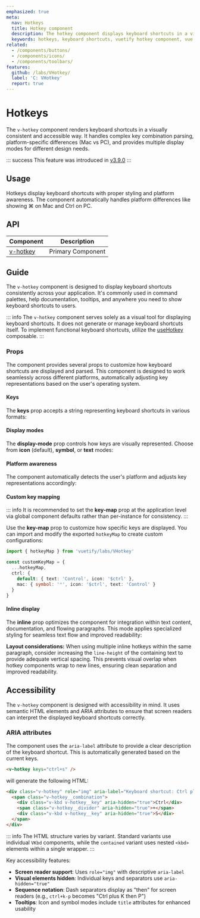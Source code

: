 ```yaml
---
emphasized: true
meta:
  nav: Hotkeys
  title: Hotkey component
  description: The hotkey component displays keyboard shortcuts in a visually consistent and platform-aware manner.
  keywords: hotkeys, keyboard shortcuts, vuetify hotkey component, vue hotkey component
related:
  - /components/buttons/
  - /components/icons/
  - /components/toolbars/
features:
  github: /labs/VHotkey/
  label: 'C: VHotkey'
  report: true
---
```


# Hotkeys

The `v-hotkey` component renders keyboard shortcuts in a visually consistent and accessible way. It handles complex key combination parsing, platform-specific differences (Mac vs PC), and provides multiple display modes for different design needs.

<PageFeatures />

::: success
This feature was introduced in [v3.9.0](/getting-started/release-notes/?version=v3.9.0)
:::

## Usage

Hotkeys display keyboard shortcuts with proper styling and platform awareness. The component automatically handles platform differences like showing <v-kbd>⌘</v-kbd> on Mac and <v-kbd>Ctrl</v-kbd> on PC.

<ExamplesUsage name="v-hotkey" />

<PromotedEntry />

## API

| Component | Description |
| - | - |
| [v-hotkey](/api/v-hotkey/) | Primary Component |

<ApiInline hide-links />

## Guide

The `v-hotkey` component is designed to display keyboard shortcuts consistently across your application. It's commonly used in command palettes, help documentation, tooltips, and anywhere you need to show keyboard shortcuts to users.

::: info
The `v-hotkey` component serves solely as a visual tool for displaying keyboard shortcuts. It does not generate or manage keyboard shortcuts itself. To implement functional keyboard shortcuts, utilize the [useHotkey](/features/hotkey/) composable.
:::

### Props

The component provides several props to customize how keyboard shortcuts are displayed and parsed. This component is designed to work seamlessly across different platforms, automatically adjusting key representations based on the user's operating system.

#### Keys

The **keys** prop accepts a string representing keyboard shortcuts in various formats:

<ExamplesExample file="v-hotkey/prop-keys" />

#### Display modes

The **display-mode** prop controls how keys are visually represented. Choose from **icon** (default), **symbol**, or **text** modes:

<ExamplesExample file="v-hotkey/prop-display-mode" />

#### Platform awareness

The component automatically detects the user's platform and adjusts key representations accordingly:

<ExamplesExample file="v-hotkey/prop-platform-aware" />

#### Custom key mapping

::: info
It is recommended to set the **key-map** prop at the application level via global component defaults rather than per-instance for consistency.
:::

Use the **key-map** prop to customize how specific keys are displayed. You can import and modify the exported `hotkeyMap` to create custom configurations:

```typescript
import { hotkeyMap } from 'vuetify/labs/VHotkey'

const customKeyMap = {
  ...hotkeyMap,
  ctrl: {
    default: { text: 'Control', icon: '$ctrl' },
    mac: { symbol: '⌃', icon: '$ctrl', text: 'Control' }
  }
}
```

<ExamplesExample file="v-hotkey/prop-key-map" />

#### Inline display

The **inline** prop optimizes the component for integration within text content, documentation, and flowing paragraphs. This mode applies specialized styling for seamless text flow and improved readability:

<ExamplesExample file="v-hotkey/prop-inline" />

**Layout considerations:** When using multiple inline hotkeys within the same paragraph, consider increasing the `line-height` of the containing text to provide adequate vertical spacing. This prevents visual overlap when hotkey components wrap to new lines, ensuring clean separation and improved readability.

## Accessibility

The `v-hotkey` component is designed with accessibility in mind. It uses semantic HTML elements and ARIA attributes to ensure that screen readers can interpret the displayed keyboard shortcuts correctly.

### ARIA attributes

The component uses the `aria-label` attribute to provide a clear description of the keyboard shortcut. This is automatically generated based on the current keys.

```html
<v-hotkey keys="ctrl+s" />
```

will generate the following HTML:

```html
<div class="v-hotkey" role="img" aria-label="Keyboard shortcut: Ctrl plus S">
  <span class="v-hotkey__combination">
    <div class="v-kbd v-hotkey__key" aria-hidden="true">Ctrl</div>
    <span class="v-hotkey__divider" aria-hidden="true">+</span>
    <div class="v-kbd v-hotkey__key" aria-hidden="true">S</div>
  </span>
</div>
```

::: info
The HTML structure varies by variant. Standard variants use individual `VKbd` components, while the `contained` variant uses nested `<kbd>` elements within a single wrapper.
:::

Key accessibility features:

- **Screen reader support**: Uses `role="img"` with descriptive `aria-label`
- **Visual elements hidden**: Individual keys and separators use `aria-hidden="true"`
- **Sequence notation**: Dash separators display as "then" for screen readers (e.g., `ctrl+k-p` becomes "Ctrl plus K then P")
- **Tooltips**: Icon and symbol modes include `title` attributes for enhanced usability
